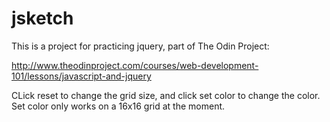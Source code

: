 # jsketch

This is a project for practicing jquery, part of The Odin Project:

http://www.theodinproject.com/courses/web-development-101/lessons/javascript-and-jquery

CLick reset to change the grid size, and click set color to change the color. Set color only works on a 16x16 grid at the moment.